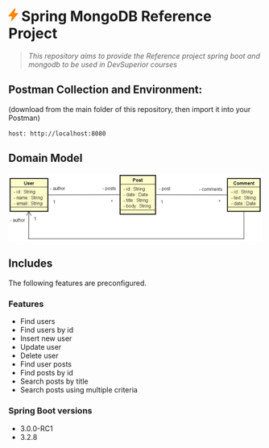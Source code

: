 # ![DevSuperior logo](https://raw.githubusercontent.com/devsuperior/bds-assets/main/ds/devsuperior-logo-small.png) Spring MongoDB Reference Project
>  *This repository aims to provide the Reference project spring boot and mongodb to be used in DevSuperior courses*

## Postman Collection and Environment:
(download from the main folder of this repository, then import it into your Postman)
```
host: http://localhost:8080
```
## Domain Model
![Image](https://github.com/devsuperior/spring-mongodb-ref/blob/main/assets/model-spring-mongodb.png "Modelo conceitual")

## Includes
The following features are preconfigured.

### Features
- Find users
- Find users by id
- Insert new user
- Update user
- Delete user
- Find user posts
- Find posts by id
- Search posts by title
- Search posts using multiple criteria

### Spring Boot versions
- 3.0.0-RC1
- 3.2.8
